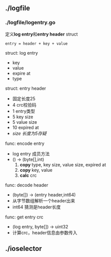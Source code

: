 
## ./logfile

### ./logfile/logentry.go
定义**log entry**和**entry header** struct

    entry = header + key + value

struct: log entry
- key
- value
- expire at
- type

struct: entry header
- 固定长度25
-  4  crc校验码
-  1  entry类型
-  5  key size
-  5  value size
-  10 expired at
-  *size 长度为5存疑*

func: encode entry
- log entry 成员方法
- () -> (byte[],int)
    1. **copy** type, key size, value size, expired at
    2. **copy** key, value
    3. **calc** crc

func: decode header
- (byte[]) -> (entry header,int64)
- 从字节数组解析一个header出来
- int64 猜测是header长度

func: get entry crc
- (log entry, byte[]) -> uint32
- 计算crc，header信息由参数传入


## ./ioselector

